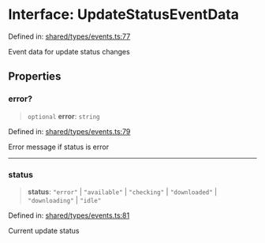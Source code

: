 # Interface: UpdateStatusEventData

Defined in: [shared/types/events.ts:77](https://github.com/Nick2bad4u/Uptime-Watcher/blob/2a45eeb1723f8f7089001af2c92aa07d82dfe7e4/shared/types/events.ts#L77)

Event data for update status changes

## Properties

### error?

> `optional` **error**: `string`

Defined in: [shared/types/events.ts:79](https://github.com/Nick2bad4u/Uptime-Watcher/blob/2a45eeb1723f8f7089001af2c92aa07d82dfe7e4/shared/types/events.ts#L79)

Error message if status is error

***

### status

> **status**: `"error"` \| `"available"` \| `"checking"` \| `"downloaded"` \| `"downloading"` \| `"idle"`

Defined in: [shared/types/events.ts:81](https://github.com/Nick2bad4u/Uptime-Watcher/blob/2a45eeb1723f8f7089001af2c92aa07d82dfe7e4/shared/types/events.ts#L81)

Current update status
